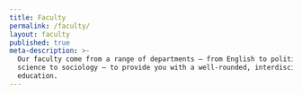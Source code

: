 ```yaml
---
title: Faculty
permalink: /faculty/
layout: faculty
published: true
meta-description: >-
  Our faculty come from a range of departments — from English to political
  science to sociology — to provide you with a well-rounded, interdisciplinary
  education.
---
```

